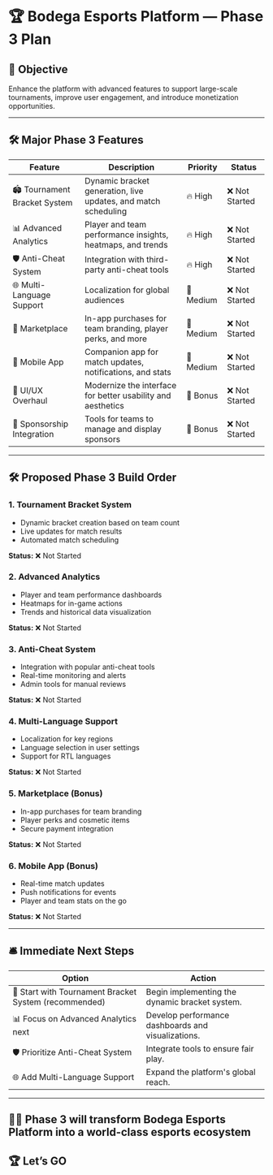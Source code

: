 # 🏆 Bodega Esports Platform — Phase 3 Plan

## 🎯 Objective

Enhance the platform with advanced features to support large-scale tournaments, improve user engagement, and introduce monetization opportunities.

---

## 🛠 Major Phase 3 Features

| Feature | Description | Priority | Status |
|---|---|---|---|
| 🏟 Tournament Bracket System | Dynamic bracket generation, live updates, and match scheduling | 🔥 High | ❌ Not Started |
| 📊 Advanced Analytics | Player and team performance insights, heatmaps, and trends | 🔥 High | ❌ Not Started |
| 🛡 Anti-Cheat System | Integration with third-party anti-cheat tools | 🔥 High | ❌ Not Started |
| 🌐 Multi-Language Support | Localization for global audiences | 🚀 Medium | ❌ Not Started |
| 🛒 Marketplace | In-app purchases for team branding, player perks, and more | 🚀 Medium | ❌ Not Started |
| 📱 Mobile App | Companion app for match updates, notifications, and stats | 🚀 Medium | ❌ Not Started |
| 🎨 UI/UX Overhaul | Modernize the interface for better usability and aesthetics | 🧹 Bonus | ❌ Not Started |
| 🤝 Sponsorship Integration | Tools for teams to manage and display sponsors | 🧹 Bonus | ❌ Not Started |

---

## 🛠 Proposed Phase 3 Build Order

### 1. Tournament Bracket System

- Dynamic bracket creation based on team count
- Live updates for match results
- Automated match scheduling

**Status:** ❌ Not Started

### 2. Advanced Analytics

- Player and team performance dashboards
- Heatmaps for in-game actions
- Trends and historical data visualization

**Status:** ❌ Not Started

### 3. Anti-Cheat System

- Integration with popular anti-cheat tools
- Real-time monitoring and alerts
- Admin tools for manual reviews

**Status:** ❌ Not Started

### 4. Multi-Language Support

- Localization for key regions
- Language selection in user settings
- Support for RTL languages

**Status:** ❌ Not Started

### 5. Marketplace (Bonus)

- In-app purchases for team branding
- Player perks and cosmetic items
- Secure payment integration

**Status:** ❌ Not Started

### 6. Mobile App (Bonus)

- Real-time match updates
- Push notifications for events
- Player and team stats on the go

**Status:** ❌ Not Started

---

## 🛎 Immediate Next Steps

| Option | Action |
|---|---|
| 🚀 Start with Tournament Bracket System (recommended) | Begin implementing the dynamic bracket system. |
| 📊 Focus on Advanced Analytics next | Develop performance dashboards and visualizations. |
| 🛡 Prioritize Anti-Cheat System | Integrate tools to ensure fair play. |
| 🌐 Add Multi-Language Support | Expand the platform's global reach. |

---

## 🏋️‍♂️ Phase 3 will transform Bodega Esports Platform into a world-class esports ecosystem

## 🏆 Let’s GO
